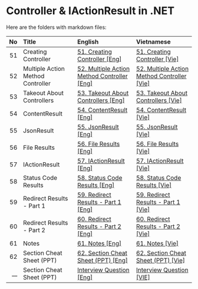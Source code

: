 # Controller & IActionResult in .NET

Here are the folders with markdown files:

|   No | Title                             | English                                                                    | Vietnamese                                                                     |
|-----:|:----------------------------------|:---------------------------------------------------------------------------|:-------------------------------------------------------------------------------|
|   51 | Creating Controller               | [51. Creating Controller [Eng]](51.CreatingControllers.md)                 | [51. Creating Controller [Vie]](51.CreatingControllers_VIE.md)                 |
|   52 | Multiple Action Method Controller | [52. Multiple Action Method Controller [Eng]](52.MultipleActionMethods.md) | [52. Multiple Action Method Controller [Vie]](52.MultipleActionMethods_VIE.md) |
|   53 | Takeout About Controllers         | [53. Takeout About Controllers [Eng]](53.TakeoutsaboutControllers.md)      | [53. Takeout About Controllers [Vie]](53.TakeoutsaboutControllers_VIE.md)      |
|   54 | ContentResult                     | [54. ContentResult [Eng]](53.TakeoutsaboutControllers.md)                  | [54. ContentResult [Vie]](53.TakeoutsaboutControllers_VIE.md)                  |
|   55 | JsonResult                        | [55. JsonResult [Eng]](55.JsonResult.md)                                   | [55. JsonResult [Vie]](55.JsonResult_VIE.md)                                   |
|   56 | File Results                      | [56. File Results [Eng]](56.FileResults.md)                                | [56. File Results [Vie]](56.FileResults_VIE.md)                                |
|   57 | IActionResult                     | [57. IActionResult [Eng]](57.IActionResult.md)                             | [57. IActionResult [Vie]](57.IActionResult_VIE.md)                             |
|   58 | Status Code Results               | [58. Status Code Results [Eng]](58.StatusCodeResults.md)                   | [58. Status Code Results [Vie]](58.StatusCodeResults_VIE.md)                   |
|   59 | Redirect Results - Part 1         | [59. Redirect Results - Part 1 [Eng]](59.RedirectResults-Part1.md)         | [59. Redirect Results - Part 1 [Vie]](59.RedirectResults-Part1_VIE.md)         |
|   60 | Redirect Results - Part 2         | [60. Redirect Results - Part 2 [Eng]](60.RedirectResults-Part2.md)         | [60. Redirect Results - Part 2 [Vie]](60.RedirectResults-Part2_VIE.md)         |
|   61 | Notes                             | [61. Notes [Eng]](61.Notes.md)                                             | [61. Notes [Vie]](61.Notes_VIE.md)                                             |
|   62 | Section Cheat Sheet (PPT)         | [62. Section Cheat Sheet (PPT) [Eng]](62.SectionCheatSheet.md)             | [62. Section Cheat Sheet (PPT) [Vie]](62.SectionCheatSheet_VIE.md)             |
|   __ | Section Cheat Sheet (PPT)         | [Interview Question [Eng]](Section_6_Interview_Question.md)                | [Interview Question [VIE]](Section_6_Interview_Question_VIE.md)                |
